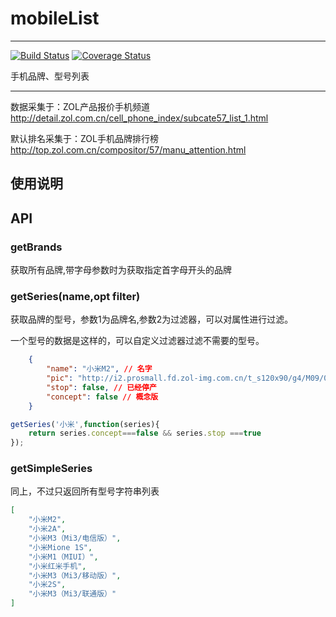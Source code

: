 # mobileList

---

[![Build Status](https://secure.travis-ci.org/airyland/mobileList.png)](https://travis-ci.org/airyland/mobileList)
[![Coverage Status](https://coveralls.io/repos/airyland/mobileList/badge.png?branch=master)](https://coveralls.io/r/airyland/mobileList)


手机品牌、型号列表

---

数据采集于：ZOL产品报价手机频道 http://detail.zol.com.cn/cell_phone_index/subcate57_list_1.html

默认排名采集于：ZOL手机品牌排行榜 http://top.zol.com.cn/compositor/57/manu_attention.html

## 使用说明


## API


### getBrands 

获取所有品牌,带字母参数时为获取指定首字母开头的品牌

### getSeries(name,opt filter)

获取品牌的型号，参数1为品牌名,参数2为过滤器，可以对属性进行过滤。

一个型号的数据是这样的，可以自定义过滤器过滤不需要的型号。

```json
    {
        "name": "小米M2", // 名字
        "pic": "http://i2.prosmall.fd.zol-img.com.cn/t_s120x90/g4/M09/00/0D/Cg-4WVCY3_WIITwUAAAUq39Dm1wAABDHgPDbjMAABTD432.jpg", // 缩略图
        "stop": false, // 已经停产
        "concept": false // 概念版 
    }
```

```javascript
getSeries('小米',function(series){
    return series.concept===false && series.stop ===true
});
```

### getSimpleSeries

同上，不过只返回所有型号字符串列表 

```json
[
    "小米M2",
    "小米2A",
    "小米M3（Mi3/电信版）",
    "小米Mione 1S",
    "小米M1（MIUI）",
    "小米红米手机",
    "小米M3（Mi3/移动版）",
    "小米2S",
    "小米M3（Mi3/联通版）"
]
```